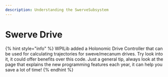 ```yaml
---
description: Understanding the SwerveSubsystem
---
```


# Swerve Drive

{% hint style="info" %}
WPILib added a Holonomic Drive Controller that can be used for calculating trajectories for sweve/mecanum drives. Try look into it, it could offer benefits over this code. Just a general tip, always look at the page that explains the new programming features each year, it can help you save a lot of time!
{% endhint %}



